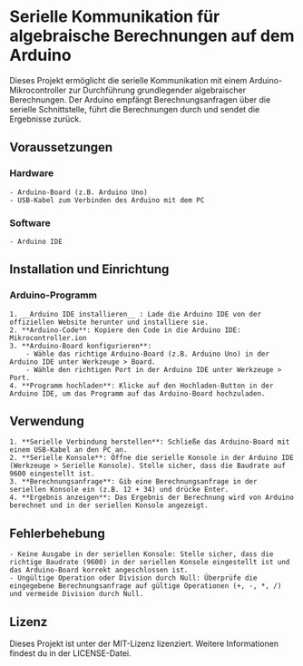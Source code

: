 # Serielle Kommunikation für algebraische Berechnungen auf dem Arduino

Dieses Projekt ermöglicht die serielle Kommunikation mit einem Arduino-Mikrocontroller zur Durchführung grundlegender algebraischer Berechnungen. Der Arduino empfängt Berechnungsanfragen über die serielle Schnittstelle, führt die Berechnungen durch und sendet die Ergebnisse zurück.

## Voraussetzungen
### Hardware
    - Arduino-Board (z.B. Arduino Uno)
    - USB-Kabel zum Verbinden des Arduino mit dem PC
### Software
    - Arduino IDE

## Installation und Einrichtung
### Arduino-Programm

    1. __Arduino IDE installieren__ : Lade die Arduino IDE von der offiziellen Website herunter und installiere sie.
    2. **Arduino-Code**: Kopiere den Code in die Arduino IDE: Mikrocontroller.ion
    3. **Arduino-Board konfigurieren**:
        - Wähle das richtige Arduino-Board (z.B. Arduino Uno) in der Arduino IDE unter Werkzeuge > Board.
        - Wähle den richtigen Port in der Arduino IDE unter Werkzeuge > Port.
    4. **Programm hochladen**: Klicke auf den Hochladen-Button in der Arduino IDE, um das Programm auf das Arduino-Board hochzuladen.

## Verwendung

    1. **Serielle Verbindung herstellen**: Schließe das Arduino-Board mit einem USB-Kabel an den PC an.
    2. **Serielle Konsole**: Öffne die serielle Konsole in der Arduino IDE (Werkzeuge > Serielle Konsole). Stelle sicher, dass die Baudrate auf 9600 eingestellt ist.
    3. **Berechnungsanfrage**: Gib eine Berechnungsanfrage in der seriellen Konsole ein (z.B. 12 + 34) und drücke Enter.
    4. **Ergebnis anzeigen**: Das Ergebnis der Berechnung wird von Arduino berechnet und in der seriellen Konsole angezeigt.

## Fehlerbehebung

    - Keine Ausgabe in der seriellen Konsole: Stelle sicher, dass die richtige Baudrate (9600) in der seriellen Konsole eingestellt ist und das Arduino-Board korrekt angeschlossen ist.
    - Ungültige Operation oder Division durch Null: Überprüfe die eingegebene Berechnungsanfrage auf gültige Operationen (+, -, *, /) und vermeide Division durch Null.

## Lizenz

Dieses Projekt ist unter der MIT-Lizenz lizenziert. Weitere Informationen findest du in der LICENSE-Datei.
